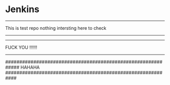 # Jenkins
-----------------------------------------------------

This is test repo nothing intersting here to check

-----------------------------------------------------

***************************************************
FUCK YOU !!!!!!
***************************************************

#############################################################
HAHAHA
############################################################
